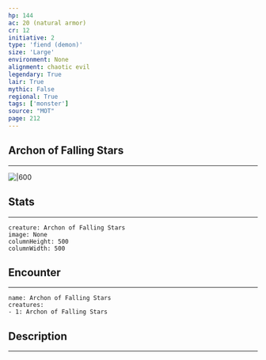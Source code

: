 ```yaml
---
hp: 144
ac: 20 (natural armor)
cr: 12
initiative: 2
type: 'fiend (demon)'    
size: 'Large'
environment: None
alignment: chaotic evil
legendary: True
lair: True
mythic: False
regional: True
tags: ['monster']
source: "MOT"
page: 212
---
```


## Archon of Falling Stars
---

![|600](D:/Program%20Files/5e.tools/img/bestiary/MOT/Archon%20of%20Falling%20Stars.jpg)

## Stats
---

```statblock
creature: Archon of Falling Stars
image: None
columnHeight: 500
columnWidth: 500
```

## Encounter
---

```encounter-table
name: Archon of Falling Stars
creatures:
- 1: Archon of Falling Stars
```

## Description
---




